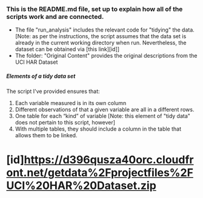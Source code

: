 ### This is the README.md file, set up to explain how all of the scripts work and are connected.

* The file "run_analysis" includes the relevant code for "tidying" the data. [Note: as per the instructions, the script assumes that the data set is already in the current working directory when run. Nevertheless, the dataset can be obtained via [this link][id]]
* The folder: "Original Content" provides the original descriptions from the UCI HAR Dataset



##### Elements of a *tidy data set*
The script I've provided ensures that:

1. Each variable measured is in its own column
2. Different observations of that a given variable are all in a different rows.
3. One table for each “kind” of variable [Note: this element of "tidy data" does not pertain to this script, however]
4. With multiple tables, they should include a column in the table that allows them to be linked.




# [id]<https://d396qusza40orc.cloudfront.net/getdata%2Fprojectfiles%2FUCI%20HAR%20Dataset.zip>
